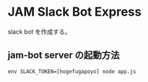 # JAM Slack Bot Express

slack bot を作成する。

## jam-bot server の起動方法

```
env SLACK_TOKEN=[hogefugapoyo] node app.js
```
